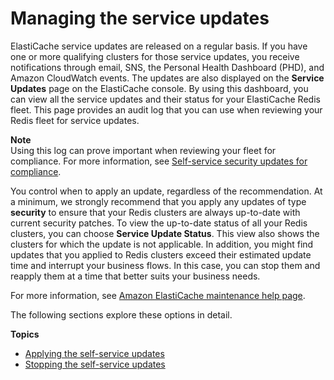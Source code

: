 # Managing the service updates<a name="managing-updates"></a>

ElastiCache service updates are released on a regular basis\. If you have one or more qualifying clusters for those service updates, you receive notifications through email, SNS, the Personal Health Dashboard \(PHD\), and Amazon CloudWatch events\. The updates are also displayed on the **Service Updates** page on the ElastiCache console\. By using this dashboard, you can view all the service updates and their status for your ElastiCache Redis fleet\. This page provides an audit log that you can use when reviewing your Redis fleet for service updates\.

**Note**  
Using this log can prove important when reviewing your fleet for compliance\. For more information, see [Self\-service security updates for compliance](elasticache-compliance.md#elasticache-compliance-self-service)\.

You control when to apply an update, regardless of the recommendation\. At a minimum, we strongly recommend that you apply any updates of type **security** to ensure that your Redis clusters are always up\-to\-date with current security patches\. To view the up\-to\-date status of all your Redis clusters, you can choose **Service Update Status**\. This view also shows the clusters for which the update is not applicable\. In addition, you might find updates that you applied to Redis clusters exceed their estimated update time and interrupt your business flows\. In this case, you can stop them and reapply them at a time that better suits your business needs\. 

For more information, see [Amazon ElastiCache maintenance help page](https://aws.amazon.com/elasticache/elasticache-maintenance/)\.

The following sections explore these options in detail\.

**Topics**
+ [Applying the self\-service updates](applying-updates.md)
+ [Stopping the self\-service updates](stopping-self-service-updates.md)